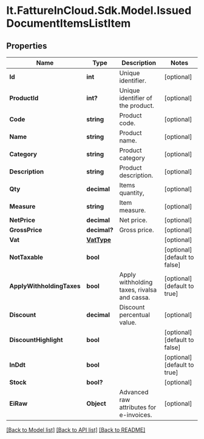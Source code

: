 # It.FattureInCloud.Sdk.Model.IssuedDocumentItemsListItem

## Properties

Name | Type | Description | Notes
------------ | ------------- | ------------- | -------------
**Id** | **int** | Unique identifier. | [optional] 
**ProductId** | **int?** | Unique identifier of the product. | [optional] 
**Code** | **string** | Product code. | [optional] 
**Name** | **string** | Product name. | [optional] 
**Category** | **string** | Product category | [optional] 
**Description** | **string** | Product description. | [optional] 
**Qty** | **decimal** | Items quantity, | [optional] 
**Measure** | **string** | Item measure. | [optional] 
**NetPrice** | **decimal** | Net price. | [optional] 
**GrossPrice** | **decimal?** | Gross price. | [optional] 
**Vat** | [**VatType**](VatType.md) |  | [optional] 
**NotTaxable** | **bool** |  | [optional] [default to false]
**ApplyWithholdingTaxes** | **bool** | Apply withholding taxes, rivalsa and cassa. | [optional] [default to true]
**Discount** | **decimal** | Discount percentual value. | [optional] 
**DiscountHighlight** | **bool** |  | [optional] [default to false]
**InDdt** | **bool** |  | [optional] [default to true]
**Stock** | **bool?** |  | [optional] 
**EiRaw** | **Object** | Advanced raw attributes for e-invoices. | [optional] 

[[Back to Model list]](../README.md#documentation-for-models) [[Back to API list]](../README.md#documentation-for-api-endpoints) [[Back to README]](../README.md)


